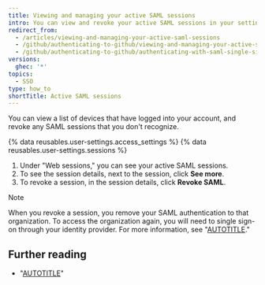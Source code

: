 ```yaml
---
title: Viewing and managing your active SAML sessions
intro: You can view and revoke your active SAML sessions in your settings.
redirect_from:
  - /articles/viewing-and-managing-your-active-saml-sessions
  - /github/authenticating-to-github/viewing-and-managing-your-active-saml-sessions
  - /github/authenticating-to-github/authenticating-with-saml-single-sign-on/viewing-and-managing-your-active-saml-sessions
versions:
  ghec: '*'
topics:
  - SSO
type: how_to
shortTitle: Active SAML sessions
---
```


You can view a list of devices that have logged into your account, and revoke any SAML sessions that you don't recognize.

{% data reusables.user-settings.access_settings %}
{% data reusables.user-settings.sessions %}
1. Under "Web sessions," you can see your active SAML sessions.
1. To see the session details, next to the session, click **See more**.
1. To revoke a session, in the session details, click **Revoke SAML**.

  > [!NOTE]
  > When you revoke a session, you remove your SAML authentication to that organization. To access the organization again, you will need to single sign-on through your identity provider. For more information, see "[AUTOTITLE](/authentication/authenticating-with-saml-single-sign-on/about-authentication-with-saml-single-sign-on)."

## Further reading

* "[AUTOTITLE](/authentication/authenticating-with-saml-single-sign-on/about-authentication-with-saml-single-sign-on)"
